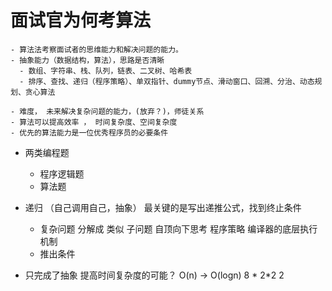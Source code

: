# 面试官为何考算法
    - 算法法考察面试者的思维能力和解决问题的能力。
    - 抽象能力（数据结构，算法），思路是否清晰
      - 数组、字符串、栈、队列，链表、二叉树、哈希表
      - 排序、查找、递归（程序策略）、单双指针、dummy节点、滑动窗口、回溯、分治、动态规划、贪心算法
    
    - 难度， 未来解决复杂问题的能力，(放弃？)，师徒关系 
    - 算法可以提高效率 ， 时间复杂度、空间复杂度
    - 优先的算法能力是一位优秀程序员的必要条件

- 两类编程题
    - 程序逻辑题
    - 算法题      

- 递归  （自己调用自己，抽象）  最关键的是写出递推公式，找到终止条件
    - 复杂问题  分解成 类似 子问题 自顶向下思考
      程序策略  编译器的底层执行机制
    - 推出条件

- 只完成了抽象 提高时间复杂度的可能？
    O(n) -> O(logn) 
    8 * 2*2  2 
